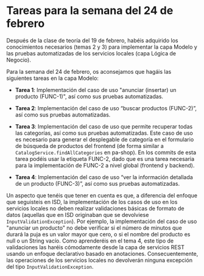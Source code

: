 # Tareas para la semana del 24 de febrero

Después de la clase de teoría del 19 de febrero, habéis adquirido los conocimientos necesarios (temas 2 y 3) para implementar la capa Modelo y las pruebas automatizadas de los servicios locales (capa Lógica de Negocio).

Para la semana del 24 de febrero, os aconsejamos que hagáis las siguientes tareas en la capa Modelo:

- **Tarea 1**: Implementación del caso de uso "anunciar (insertar) un producto (FUNC-1)", así como sus pruebas automatizadas.

- **Tarea 2**: Implementación del caso de uso “buscar productos (FUNC-2)”, así como sus pruebas automatizadas.

- **Tarea 3**: Implementación del caso de uso que permite recuperar todas las categorías, así como sus pruebas automatizadas. Este caso de uso es necesario para generar el desplegable de categoría en el formulario de búsqueda de productos del frontend (de forma similar a `CatalogService.findAllCategories` en pa-shop). En los commits de esta tarea podéis usar la etiqueta FUNC-2, dado que es una tarea necesaria para la implementación de FUNC-2 a nivel global (frontend y backend).

- **Tarea 4**: Implementación del caso de uso “ver la información detallada de un producto (FUNC-3)”, así como sus pruebas automatizadas.

Un aspecto que tenéis que tener en cuenta es que, a diferencia del enfoque que seguisteis en ISD, la implementación de los casos de uso en los servicios locales no deben realizar validaciones básicas de formato de datos (aquellas que en ISD originaban que se devolviese `InputValidationException`). Por ejemplo, la implementación del caso de uso "anunciar un producto" no debe verificar si el número de minutos que durará la puja es un valor mayor que cero, o si el nombre del producto es null o un String vacío. Como aprenderéis en el tema 4, este tipo de validaciones las haréis cómodamente desde la capa de servicios REST usando un enfoque declarativo basado en anotaciones. Consecuentemente, las operaciones de los servicios locales no devolverán ninguna excepción del tipo `InputValidationException`.